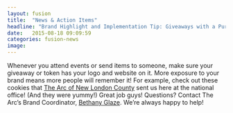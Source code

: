 ```yaml
---
layout: fusion
title:  "News & Action Items"
headline: "Brand Highlight and Implementation Tip: Giveaways with a Purpose "
date:   2015-08-18 09:09:59
categories: fusion-news
image: 
---
```

Whenever you attend events or send items to someone, make sure your giveaway or token has your logo and website on it. More exposure to your brand means more people will remember it! For example, check out these cookies that <a href="http://www.thearcnlc.org/">The Arc of New London County</a> sent us here at the national office! (And they were yummy!) Great job guys! Questions?  Contact The Arc’s Brand Coordinator, <a href="mailto:Glaze@thearc.org">Bethany Glaze</a>.  We’re always happy to help!